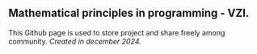 ## Mathematical principles in programming - VZI.

This Github page is used to store project and share freely among community.  _Created in december 2024._
